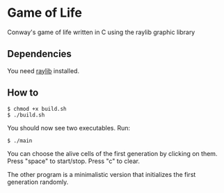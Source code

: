# Game of Life
Conway's game of life written in C using the raylib graphic library

## Dependencies
You need [raylib](https://www.raylib.com/) installed.

## How to
```console
$ chmod +x build.sh
$ ./build.sh
```
You should now see two executables. Run:
```console
$ ./main
```
You can choose the alive cells of the first generation by clicking on them. Press "space" to start/stop. Press "c" to clear.

The other program is a minimalistic version that initializes the first generation randomly.
